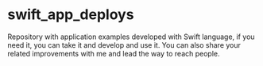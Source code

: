 # swift_app_deploys
Repository with application examples developed with Swift language, if you need it, you can take it and develop and use it. You can also share your related improvements with me and lead the way to reach people.
